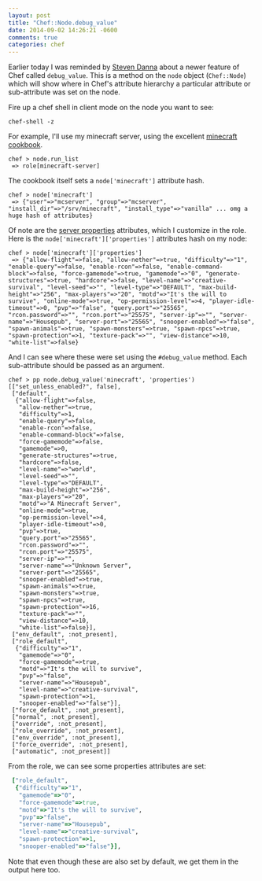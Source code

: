 ```yaml
---
layout: post
title: "Chef::Node.debug_value"
date: 2014-09-02 14:26:21 -0600
comments: true
categories: chef
---
```


Earlier today I was reminded by [Steven Danna](https://github.com/stevendanna) about a newer feature of Chef called `debug_value`. This is a method on the `node` object (`Chef::Node`) which will show where in Chef's attribute hierarchy a particular attribute or sub-attribute was set on the node.

Fire up a chef shell in client mode on the node you want to see:

```
chef-shell -z
```

For example, I'll use my minecraft server, using the excellent [minecraft cookbook](https://supermarket.getchef.com/cookbooks/minecraft).

```
chef > node.run_list
 => role[minecraft-server]
```

The cookbook itself sets a `node['minecraft']` attribute hash.

```
chef > node['minecraft']
 => {"user"=>"mcserver", "group"=>"mcserver", "install_dir"=>"/srv/minecraft", "install_type"=>"vanilla" ... omg a huge hash of attributes}
```

Of note are the [server properties](http://minecraft.gamepedia.com/Server.properties) attributes, which I customize in the role. Here is the `node['minecraft']['properties']` attributes hash on my node:

```
chef > node['minecraft']['properties']
 => {"allow-flight"=>false, "allow-nether"=>true, "difficulty"=>"1", "enable-query"=>false, "enable-rcon"=>false, "enable-command-block"=>false, "force-gamemode"=>true, "gamemode"=>"0", "generate-structures"=>true, "hardcore"=>false, "level-name"=>"creative-survival", "level-seed"=>"", "level-type"=>"DEFAULT", "max-build-height"=>"256", "max-players"=>"20", "motd"=>"It's the will to survive", "online-mode"=>true, "op-permission-level"=>4, "player-idle-timeout"=>0, "pvp"=>"false", "query.port"=>"25565", "rcon.password"=>"", "rcon.port"=>"25575", "server-ip"=>"", "server-name"=>"Housepub", "server-port"=>"25565", "snooper-enabled"=>"false", "spawn-animals"=>true, "spawn-monsters"=>true, "spawn-npcs"=>true, "spawn-protection"=>1, "texture-pack"=>"", "view-distance"=>10, "white-list"=>false}
```

And I can see where these were set using the `#debug_value` method. Each sub-attribute should be passed as an argument.

```
chef > pp node.debug_value('minecraft', 'properties')
[["set_unless_enabled?", false],
 ["default",
  {"allow-flight"=>false,
   "allow-nether"=>true,
   "difficulty"=>1,
   "enable-query"=>false,
   "enable-rcon"=>false,
   "enable-command-block"=>false,
   "force-gamemode"=>false,
   "gamemode"=>0,
   "generate-structures"=>true,
   "hardcore"=>false,
   "level-name"=>"world",
   "level-seed"=>"",
   "level-type"=>"DEFAULT",
   "max-build-height"=>"256",
   "max-players"=>"20",
   "motd"=>"A Minecraft Server",
   "online-mode"=>true,
   "op-permission-level"=>4,
   "player-idle-timeout"=>0,
   "pvp"=>true,
   "query.port"=>"25565",
   "rcon.password"=>"",
   "rcon.port"=>"25575",
   "server-ip"=>"",
   "server-name"=>"Unknown Server",
   "server-port"=>"25565",
   "snooper-enabled"=>true,
   "spawn-animals"=>true,
   "spawn-monsters"=>true,
   "spawn-npcs"=>true,
   "spawn-protection"=>16,
   "texture-pack"=>"",
   "view-distance"=>10,
   "white-list"=>false}],
 ["env_default", :not_present],
 ["role_default",
  {"difficulty"=>"1",
   "gamemode"=>"0",
   "force-gamemode"=>true,
   "motd"=>"It's the will to survive",
   "pvp"=>"false",
   "server-name"=>"Housepub",
   "level-name"=>"creative-survival",
   "spawn-protection"=>1,
   "snooper-enabled"=>"false"}],
 ["force_default", :not_present],
 ["normal", :not_present],
 ["override", :not_present],
 ["role_override", :not_present],
 ["env_override", :not_present],
 ["force_override", :not_present],
 ["automatic", :not_present]]
```

From the role, we can see some properties attributes are set:

```ruby
 ["role_default",
  {"difficulty"=>"1",
   "gamemode"=>"0",
   "force-gamemode"=>true,
   "motd"=>"It's the will to survive",
   "pvp"=>"false",
   "server-name"=>"Housepub",
   "level-name"=>"creative-survival",
   "spawn-protection"=>1,
   "snooper-enabled"=>"false"}],
```

Note that even though these are also set by default, we get them in the output here too.

